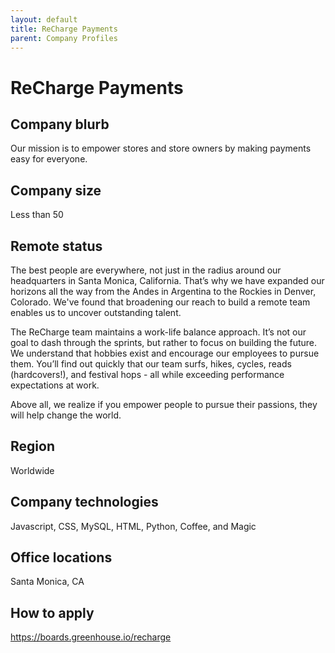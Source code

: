 ```yaml
---
layout: default
title: ReCharge Payments
parent: Company Profiles
---
```


# ReCharge Payments

## Company blurb

Our mission is to empower stores and store owners by making payments easy for everyone.

## Company size

Less than 50

## Remote status

The best people are everywhere, not just in the radius around our headquarters in Santa Monica, California. That’s why we have expanded our horizons all the way from the Andes in Argentina to the Rockies in Denver, Colorado. We've found that broadening our reach to build a remote team enables us to uncover outstanding talent.

The ReCharge team maintains a work-life balance approach. It’s not our goal to dash through the sprints, but rather to focus on building the future. We understand that hobbies exist and encourage our employees to pursue them. You’ll find out quickly that our team surfs, hikes, cycles, reads (hardcovers!), and festival hops - all while exceeding performance expectations at work.

Above all, we realize if you empower people to pursue their passions, they will help change the world.

## Region

Worldwide

## Company technologies

Javascript, CSS, MySQL, HTML, Python, Coffee, and Magic

## Office locations

Santa Monica, CA

## How to apply

https://boards.greenhouse.io/recharge